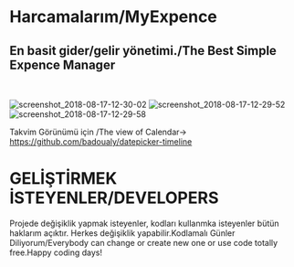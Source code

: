 # Harcamalarım/MyExpence
<h2>En basit gider/gelir yönetimi./The Best Simple Expence Manager</h2></br>

![screenshot_2018-08-17-12-30-02](https://user-images.githubusercontent.com/23655824/44259350-ed110d80-a219-11e8-968c-a91918823cb7.png)
![screenshot_2018-08-17-12-29-52](https://user-images.githubusercontent.com/23655824/44259351-ed110d80-a219-11e8-990d-301e7359afe4.png)
![screenshot_2018-08-17-12-29-58](https://user-images.githubusercontent.com/23655824/44259352-ed110d80-a219-11e8-8b88-28c66fd1dc7b.png)

Takvim Görünümü için /The view of Calendar-> https://github.com/badoualy/datepicker-timeline

<h1>GELİŞTİRMEK İSTEYENLER/DEVELOPERS</h1>
Projede değişiklik yapmak isteyenler, kodları kullanmka isteyenler bütün haklarım açıktır. Herkes değişiklik yapabilir.Kodlamalı Günler Diliyorum/Everybody can change or create new one or use code totally free.Happy coding days!
